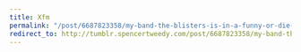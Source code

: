 ```yaml
---
title: Xfm
permalink: "/post/6687823358/my-band-the-blisters-is-in-a-funny-or-die-video"
redirect_to: http://tumblr.spencertweedy.com/post/6687823358/my-band-the-blisters-is-in-a-funny-or-die-video
---
```


